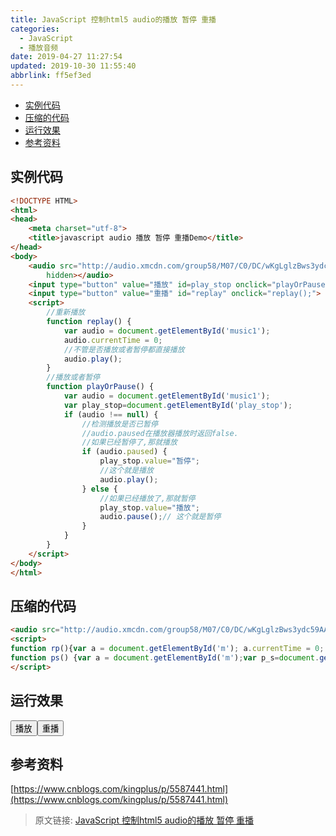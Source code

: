 ```yaml
---
title: JavaScript 控制html5 audio的播放 暂停 重播
categories: 
  - JavaScript
  - 播放音频
date: 2019-04-27 11:27:54
updated: 2019-10-30 11:55:40
abbrlink: ff5ef3ed
---
```

- [实例代码](/blog/html/ff5ef3ed/#实例代码)
- [压缩的代码](/blog/html/ff5ef3ed/#压缩的代码)
- [运行效果](/blog/html/ff5ef3ed/#运行效果)
- [参考资料](/blog/html/ff5ef3ed/#参考资料)

<!--more-->
<script src="https://cdn.bootcss.com/jquery/3.4.0/jquery.slim.min.js"></script>
<script>$(document).ready(function () {$(".post-body > ul:nth-child(1)").hide();});</script>

<!--end-->
## 实例代码 ##
```html
<!DOCTYPE HTML>
<html>
<head>
    <meta charset="utf-8">
    <title>javascript audio 播放 暂停 重播Demo</title>
</head>
<body> 
    <audio src="http://audio.xmcdn.com/group58/M07/C0/DC/wKgLglzBws3ydc59AAQFZSpj3Eo398.m4a" controls="controls" preload id="music1"
        hidden></audio>
	<input type="button" value="播放" id=play_stop onclick="playOrPause();">
    <input type="button" value="重播" id="replay" onclick="replay();">
    <script>
		//重新播放
        function replay() {
            var audio = document.getElementById('music1');
            audio.currentTime = 0;
			//不管是否播放或者暂停都直接播放
			audio.play();
        }
		//播放或者暂停
        function playOrPause() {
            var audio = document.getElementById('music1');
			var play_stop=document.getElementById('play_stop');
            if (audio !== null) {
                //检测播放是否已暂停
				//audio.paused在播放器播放时返回false.
                //如果已经暂停了,那就播放
                if (audio.paused) {
					play_stop.value="暂停";
					//这个就是播放
                    audio.play();
                } else {
                    //如果已经播放了,那就暂停
					play_stop.value="播放";
                    audio.pause();// 这个就是暂停
                }
            }
        }
    </script>
</body>
</html>
```
## 压缩的代码 ##
```html
<audio src="http://audio.xmcdn.com/group58/M07/C0/DC/wKgLglzBws3ydc59AAQFZSpj3Eo398.m4a" controls="controls" preload id="m" hidden></audio><input type="button" value="播放" id=p_s onclick="ps();"><input type="button" value="重播" id="rp" onclick="rp();">
<script>
function rp(){var a = document.getElementById('m'); a.currentTime = 0; a.play();}
function ps() {var a = document.getElementById('m');var p_s=document.getElementById('p_s');if (a !== null) {if (a.paused) {p_s.value="暂停";a.play();} else {p_s.value="播放";a.pause();}}}
</script>
```
## 运行效果 ##

<audio src="http://audio.xmcdn.com/group58/M07/C0/DC/wKgLglzBws3ydc59AAQFZSpj3Eo398.m4a" controls="controls" preload id="m" hidden></audio><input type="button" value="播放" id=p_s onclick="ps();"><input type="button" value="重播" id="rp" onclick="rp();">
<script>
function rp(){var a = document.getElementById('m'); a.currentTime = 0; a.play();}
function ps() {var a = document.getElementById('m');var p_s=document.getElementById('p_s');if (a !== null) {if (a.paused) {p_s.value="暂停";a.play();} else {p_s.value="播放";a.pause();}}}
</script>

## 参考资料 ##
[https://www.cnblogs.com/kingplus/p/5587441.html](https://www.cnblogs.com/kingplus/p/5587441.html)

>原文链接: [JavaScript 控制html5 audio的播放 暂停 重播](https://lanlan2017.github.io/blog/ff5ef3ed/)